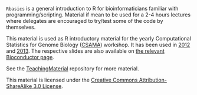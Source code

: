 `Rbasics` is a general introduction to R for bioinformaticians familiar with programming/scripting. 
Material if mean to be used for a 2-4 hours lectures where delegates are encouraged 
to try/test some of the code by themselves. 

This material is used as R introductory material for the yearly 
Computational Statistics for Genome Biology ([CSAMA](http://marray.economia.unimi.it)) workshop. 
It has been used in [2012](http://marray.economia.unimi.it/2012/) and [2013](http://marray.economia.unimi.it/2013/). 
The respective slides are also available on [the relevant Bioconductor page](http://www.bioconductor.org/help/course-materials/2012/Bressanone2012/). 

See the [TeachingMaterial](https://github.com/lgatto/TeachingMaterial) repository for more material.

This material is licensed under the 
[Creative Commons Attribution-ShareAlike 3.0 License](http://creativecommons.org/licenses/by-sa/3.0/). 

